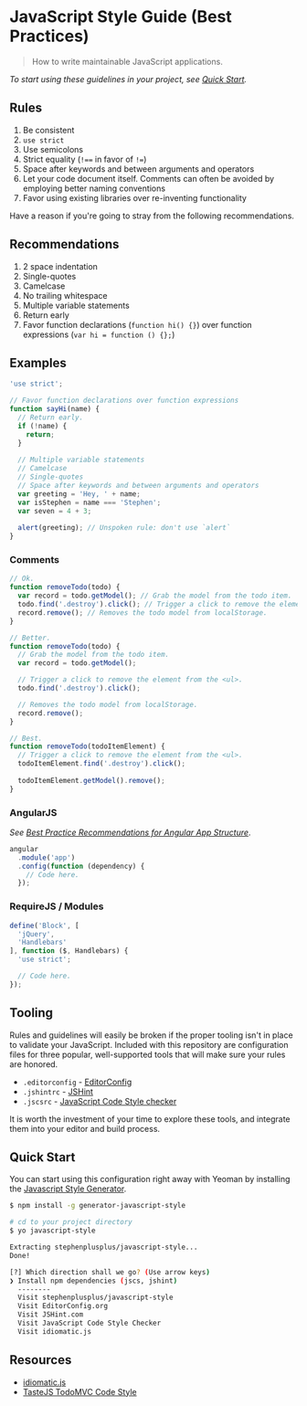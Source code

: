 # JavaScript Style Guide (Best Practices)
> How to write maintainable JavaScript applications.

*To start using these guidelines in your project, see [Quick Start]().*

## Rules

1. Be consistent
2. `use strict`
3. Use semicolons
4. Strict equality (`!==` in favor of `!=`)
5. Space after keywords and between arguments and operators
6. Let your code document itself. Comments can often be avoided by employing better naming conventions
7. Favor using existing libraries over re-inventing functionality

Have a reason if you're going to stray from the following recommendations.

## Recommendations

1. 2 space indentation
2. Single-quotes
3. Camelcase
4. No trailing whitespace
5. Multiple variable statements
6. Return early
7. Favor function declarations (`function hi() {}`) over function expressions (`var hi = function () {};`)

## Examples
```js
'use strict';

// Favor function declarations over function expressions
function sayHi(name) {
  // Return early.
  if (!name) {
    return; 
  }
  
  // Multiple variable statements
  // Camelcase
  // Single-quotes
  // Space after keywords and between arguments and operators
  var greeting = 'Hey, ' + name;
  var isStephen = name === 'Stephen';
  var seven = 4 + 3;
  
  alert(greeting); // Unspoken rule: don't use `alert`
}
```

### Comments
```js
// Ok.
function removeTodo(todo) {
  var record = todo.getModel(); // Grab the model from the todo item.
  todo.find('.destroy').click(); // Trigger a click to remove the element from the <ul>.
  record.remove(); // Removes the todo model from localStorage.
}

// Better.
function removeTodo(todo) {
  // Grab the model from the todo item.
  var record = todo.getModel();

  // Trigger a click to remove the element from the <ul>.
  todo.find('.destroy').click();

  // Removes the todo model from localStorage.
  record.remove();
}

// Best.
function removeTodo(todoItemElement) {
  // Trigger a click to remove the element from the <ul>.
  todoItemElement.find('.destroy').click();
  
  todoItemElement.getModel().remove();
}
```

### AngularJS
*See [Best Practice Recommendations for Angular App Structure](https://docs.google.com/document/d/1XXMvReO8-Awi1EZXAXS4PzDzdNvV6pGcuaF4Q9821Es/pub)*.

```js
angular
  .module('app')
  .config(function (dependency) {
    // Code here.
  });
```

### RequireJS / Modules
```js
define('Block', [
  'jQuery',
  'Handlebars'
], function ($, Handlebars) {
  'use strict';

  // Code here.
});
```

## Tooling

Rules and guidelines will easily be broken if the proper tooling isn't in place to validate your JavaScript. Included with this repository are configuration files for three popular, well-supported tools that will make sure your rules are honored.

- `.editorconfig` - [EditorConfig](http://editorconfig.org)
- `.jshintrc` - [JSHint](http://www.jshint.com)
- `.jscsrc` - [JavaScript Code Style checker](https://github.com/mdevils/node-jscs)

It is worth the investment of your time to explore these tools, and integrate them into your editor and build process.

## Quick Start

You can start using this configuration right away with Yeoman by installing the [Javascript Style Generator](https://github.com/stephenplusplus/javascript-style).

```sh
$ npm install -g generator-javascript-style

# cd to your project directory
$ yo javascript-style

Extracting stephenplusplus/javascript-style...
Done!

[?] Which direction shall we go? (Use arrow keys)
❯ Install npm dependencies (jscs, jshint)
  --------
  Visit stephenplusplus/javascript-style
  Visit EditorConfig.org
  Visit JSHint.com
  Visit JavaScript Code Style Checker
  Visit idiomatic.js
```

## Resources
- [idiomatic.js](https://github.com/rwaldron/idiomatic.js)
- [TasteJS TodoMVC Code Style](https://github.com/tastejs/todomvc/blob/gh-pages/codestyle.md)
